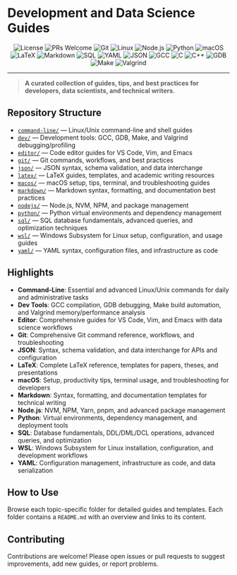 # Development and Data Science Guides

<p align="center">
  <img src="https://img.shields.io/github/license/darinz/Dev-DS-Guides?style=flat-square" alt="License" />
  <img src="https://img.shields.io/badge/PRs-welcome-brightgreen?style=flat-square" alt="PRs Welcome" />
  <img src="https://img.shields.io/badge/Git-F05032?style=flat-square&logo=git&logoColor=white" alt="Git" />
  <img src="https://img.shields.io/badge/Linux-000000?style=flat-square&logo=linux&logoColor=white" alt="Linux" />
  <img src="https://img.shields.io/badge/Node.js-339933?style=flat-square&logo=node.js&logoColor=white" alt="Node.js" />
  <img src="https://img.shields.io/badge/Python-3776AB?style=flat-square&logo=python&logoColor=white" alt="Python" />
  <img src="https://img.shields.io/badge/macOS-000000?style=flat-square&logo=apple&logoColor=white" alt="macOS" />
  <img src="https://img.shields.io/badge/LaTeX-008080?style=flat-square&logo=latex&logoColor=white" alt="LaTeX" />
  <img src="https://img.shields.io/badge/Markdown-000000?style=flat-square&logo=markdown&logoColor=white" alt="Markdown" />
  <img src="https://img.shields.io/badge/SQL-336791?style=flat-square&logo=mysql&logoColor=white" alt="SQL" />
  <img src="https://img.shields.io/badge/YAML-CB171E?style=flat-square&logo=yaml&logoColor=white" alt="YAML" />
  <img src="https://img.shields.io/badge/JSON-000000?style=flat-square&logo=json&logoColor=white" alt="JSON" />
  <img src="https://img.shields.io/badge/GCC-F7931E?style=flat-square&logo=gcc&logoColor=white" alt="GCC" />
  <img src="https://img.shields.io/badge/C-A8B9CC?style=flat-square&logo=c&logoColor=white" alt="C" />
  <img src="https://img.shields.io/badge/C++-00599C?style=flat-square&logo=c%2B%2B&logoColor=white" alt="C++" />
  <img src="https://img.shields.io/badge/GDB-000000?style=flat-square&logo=gdb&logoColor=white" alt="GDB" />
  <img src="https://img.shields.io/badge/Make-FF6B35?style=flat-square&logo=gnu&logoColor=white" alt="Make" />
  <img src="https://img.shields.io/badge/Valgrind-FF6B35?style=flat-square&logo=valgrind&logoColor=white" alt="Valgrind" />
</p>

---

> **A curated collection of guides, tips, and best practices for developers, data scientists, and technical writers.**

## Repository Structure

- [`command-line/`](command-line/) — Linux/Unix command-line and shell guides
- [`dev/`](dev/) — Development tools: GCC, GDB, Make, and Valgrind debugging/profiling
- [`editor/`](editor/) — Code editor guides for VS Code, Vim, and Emacs
- [`git/`](git/) — Git commands, workflows, and best practices
- [`json/`](json/) — JSON syntax, schema validation, and data interchange
- [`latex/`](latex/) — LaTeX guides, templates, and academic writing resources
- [`macos/`](macos/) — macOS setup, tips, terminal, and troubleshooting guides
- [`markdown/`](markdown/) — Markdown syntax, formatting, and documentation best practices
- [`nodejs/`](nodejs/) — Node.js, NVM, NPM, and package management
- [`python/`](python/) — Python virtual environments and dependency management
- [`sql/`](sql/) — SQL database fundamentals, advanced queries, and optimization techniques
- [`wsl/`](wsl/) — Windows Subsystem for Linux setup, configuration, and usage guides
- [`yaml/`](yaml/) — YAML syntax, configuration files, and infrastructure as code

## Highlights

- **Command-Line**: Essential and advanced Linux/Unix commands for daily and administrative tasks
- **Dev Tools**: GCC compilation, GDB debugging, Make build automation, and Valgrind memory/performance analysis
- **Editor**: Comprehensive guides for VS Code, Vim, and Emacs with data science workflows
- **Git**: Comprehensive Git command reference, workflows, and troubleshooting
- **JSON**: Syntax, schema validation, and data interchange for APIs and configuration
- **LaTeX**: Complete LaTeX reference, templates for papers, theses, and presentations
- **macOS**: Setup, productivity tips, terminal usage, and troubleshooting for developers
- **Markdown**: Syntax, formatting, and documentation templates for technical writing
- **Node.js**: NVM, NPM, Yarn, pnpm, and advanced package management
- **Python**: Virtual environments, dependency management, and deployment tools
- **SQL**: Database fundamentals, DDL/DML/DCL operations, advanced queries, and optimization
- **WSL**: Windows Subsystem for Linux installation, configuration, and development workflows
- **YAML**: Configuration management, infrastructure as code, and data serialization

## How to Use

Browse each topic-specific folder for detailed guides and templates. Each folder contains a `README.md` with an overview and links to its content.

## Contributing

Contributions are welcome! Please open issues or pull requests to suggest improvements, add new guides, or report problems.